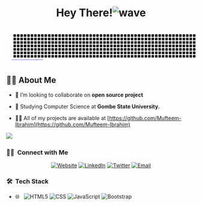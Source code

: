 
<h1 align="center">Hey There!<img alt="wave" src="https://emojis.slackmojis.com/emojis/images/1588177020/8809/wave_hello.gif?1588177020" width="35"> 
 
<!-- I am a Student with a passion for solving problems and creating innovative solutions. I have a strong background in computer science and have experience working on a variety of projects, including web development, mobile app development, and open source. In my free time, I enjoy learning new technologies, reading, and spending time with my family. I am a hardworking and dedicated individual who is always striving to improve my skills and grow as a professional. -->
 
  ![gitartwork](gitartwork.svg)
  
  <!-- <p align="center">
  <a href="https://github.com/DenverCoder1/readme-typing-svg"><img src="https://readme-typing-svg.herokuapp.com?lines=ADAMU+MUHAMMAD+MUHAMMAD;Computer+Science+Student;From+Gombe+State+Nigeria;Software+Engineering+student+@+Alx+hobelton+school&center=true&width=380&height=45"></a>
</p> -->      
</h1>
  



<!-- <p><img align="right" src="https://github.com/Adam-pw/Adam-pw/blob/main/animation_500_kxa883sd.gif" alt="adam-pw" /></p> -->

## 🙋‍♂️ About Me

- 👯 I’m looking to collaborate on **open source project**

- 🌱 Studying Computer Science at  **Gombe State University.**

- 👨‍💻 All of my projects are available at [https://github.com/Mufteem-Ibrahim](https://github.com/Mufteem-Ibrahim)

![](https://activity-graph.herokuapp.com/graph?username=Esinnation&theme=react-dark&hide_border=true&area=true)
<br/>
<h3> 🤝🏻 &nbsp;Connect with Me </h3>

<p align="center">
<a href="http://DevMufteem.me/"><img alt="Website" src="https://img.shields.io/badge/Website-www.DevMufteem.me-blue?style=flat-square&logo=google-chrome"></a>
<a href="https://www.linkedin.com/in/mufteem-ibrahim-298158230/"><img alt="LinkedIn" src="https://img.shields.io/badge/LinkedIn-Mufteem%20Ibrahim-blue?style=flat-square&logo=linkedin"></a>
<a href="https://www.twitter.com/DevMufteem/"><img alt="Twitter" src="https://img.shields.io/badge/Twitter-DevMufteem__-blue?style=flat-square&logo=twitter"></a>
<a href="mailto:mr.zplux009@gmail.com"><img alt="Email" src="https://img.shields.io/badge/Email-mr.zplux009@gmail.com-blue?style=flat-square&logo=gmail"></a>
</p>


<h3> 🛠 &nbsp;Tech Stack</h3>
 
- 🌐 &nbsp;
  ![HTML5](https://img.shields.io/badge/-HTML5-333333?style=flat&logo=HTML5)
  ![CSS](https://img.shields.io/badge/-CSS-333333?style=flat&logo=CSS3&logoColor=1572B6)
 ![JavaScript](https://img.shields.io/badge/javascript-%23323330.svg?style=flat&logo=javascript&logoColor=%23F7DF1E)
 ![Bootstrap](https://img.shields.io/badge/bootstrap-%23563D7C.svg?style=flat&logo=bootstrap&logoColor=white)
  <!-- ![NodeJS](https://img.shields.io/badge/node.js-6DA55F?style=flat&logo=node.js&logoColor=white)
 ![React](https://img.shields.io/badge/react-%2320232a.svg?style=flat&logo=react&logoColor=%2361DAFB)
  ![Next JS](https://img.shields.io/badge/Next-black?style=flat&logo=next.js&logoColor=white) -->
  ![TailwindCSS](https://img.shields.io/badge/tailwindcss-%2338B2AC.svg?style=flat&logo=tailwind-css&logoColor=white)

- ⚙️ &nbsp;
  ![Git](https://img.shields.io/badge/-Git-333333?style=flat&logo=git)
  ![GitHub](https://img.shields.io/badge/-GitHub-333333?style=flat&logo=github)
  ![Markdown](https://img.shields.io/badge/-Markdown-333333?style=flat&logo=markdown)

- 🔧 &nbsp;
 ![Visual Studio Code](https://img.shields.io/badge/Visual%20Studio%20Code-0078d7.svg?style=for-the-flat&logo=visual-studio-code&logoColor=white)

 <br/>

<a href="https://github.com/Mufteem-Ibrahim">
  <img height="180em" src="https://github-readme-stats.vercel.app/api?username=Mufteem-Ibrahim&show_icons=true&count_private=true&theme=tokyonight)](https://github.com/Mufteem-Ibrahim/github-readme-stats" />
  <img height="180em" src="https://github-readme-stats.vercel.app/api/top-langs/?username=Mufteem-Ibrahim&theme=buefy&layout=compact" />
</a>

 

<p align="left"> <img src="https://komarev.com/ghpvc/?username=Mufteem-Ibrahim&label=Profile%20views&color=0e75b6&style=flat" alt="Mufteem Ibrahim" /></p>

